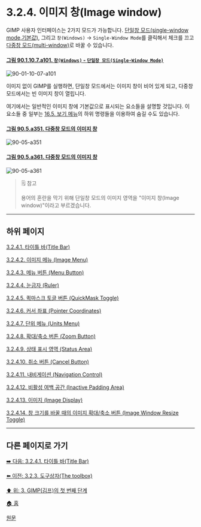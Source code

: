 # 3.2.4. 이미지 창(Image window)
GIMP 사용자 인터페이스는 2가지 모드가 가능합니다. [단일창 모드(single-window mode,기본값)](./03-02-00-main-window.md), 그리고 `창(Windows)` → `Single-Window Mode`를 클릭해서 체크를 끄고 [다중창 모드(multi-window)](./03-02-00-main-window.md)로 바꿀 수 있습니다.

<a id="90-01-10-07-a101"></a>

#### [그림 90.1.10.7.a101. `창(Windows)` - `단일창 모드(Single-Window Mode)`](./90-01-10-07-single_window_mode.md#90-01-10-07-a101)
![90-01-10-07-a101](https://github.com/wonder13662/gimp/assets/15767104/08f5fc97-386f-4c20-b602-715731c24987)

이미지 없이 GIMP를 실행하면, 단일창 모드에서는 이미지 창이 비어 있게 되고, 다중창 모드에서는 빈 이미지 창이 열립니다.

여기에서는 일반적인 이미지 창에 기본값으로 표시되는 요소들을 설명할 것입니다. 이 요소들 중 일부는 [16.5. 보기 메뉴](16-05-00-the-view-menu.md)의 하위 명령들을 이용하여 숨길 수도 있습니다.

<a id="90-05-a351"></a>

#### [그림 90.5.a351. 다중창 모드의 이미지 창](./90-05-00-image_window.md#90-05-a351)
![90-05-a351](https://github.com/wonder13662/gimp/assets/15767104/71a5c1f4-0bfc-486d-9534-1b211ff94b80)

<a id="90-05-a361"></a>

#### [그림 90.5.a361. 다중창 모드의 이미지 창](./90-05-00-image_window.md#90-05-a361)
![90-05-a361](https://github.com/wonder13662/gimp/assets/15767104/49005d64-07cb-4d55-ae57-adddace9f92c)

> 🗒️ 참고
>
> 용어의 혼란을 막기 위해 단일창 모드의 이미지 영역을 "이미지 창(Image window)"이라고 부르겠습니다.

***

## 하위 페이지

[3.2.4.1. 타이틀 바(Title Bar)](./03-02-04-01-title-bar.md)

[3.2.4.2. 이미지 메뉴 (Image Menu)](./03-02-04-02-image-menu.md)

[3.2.4.3. 메뉴 버튼 (Menu Button)](./03-02-04-03-menu-button.md)

[3.2.4.4. 눈금자 (Ruler)](./03-02-04-04-ruler.md)

[3.2.4.5. 퀵마스크 토글 버튼 (QuickMask Toggle)](./03-02-04-05-quickmask-toggle.md)

[3.2.4.6. 커서 좌표 (Pointer Coordinates)](./03-02-04-06-pointer-coordinates.md)

[3.2.4.7. 단위 메뉴 (Units Menu)](./03-02-04-07-units-menu.md)

[3.2.4.8. 확대/축소 버튼 (Zoom Button)](./03-02-04-08-zoom-button.md)

[3.2.4.9. 상태 표시 영역 (Status Area)](./03-02-04-09-status-area.md)

[3.2.4.10. 취소 버튼 (Cancel Button)](./03-02-04-10-cancel-button.md)

[3.2.4.11. 내비게이션 (Navigation Control)](./03-02-04-11-navigation-control.md)

[3.2.4.12. 비활성 여백 공간 (Inactive Padding Area)](./03-02-04-12-inactive-padding-area.md)

[3.2.4.13. 이미지 (Image Display)](./03-02-04-13-image-display.md)

[3.2.4.14. 창 크기를 바꿀 때의 이미지 확대/축소 버튼 (Image Window Resize Toggle)](./03-02-04-14-image-window-resize-toggle.md)

***

## 다른 페이지로 가기

[➡️ 다음: 3.2.4.1. 타이틀 바(Title Bar)](./03-02-04-01-title-bar.md)

[⬅️ 이전: 3.2.3. 도구상자(The toolbox)](./03-02-03-the-toolbox.md)

[⬆️ 위: 3. GIMP(김프)의 첫 번째 단계](./03-00-first-step-with-gimp.md)

[🏠 홈](./00-home.md)

[원문](https://docs.gimp.org/2.10/ko/gimp-image-window.html)
